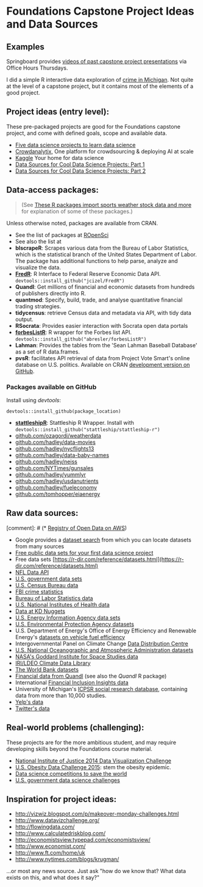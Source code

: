 <style scoped> @import url("rmd_doc_suffix.css"); </style>
# Foundations Capstone Project Ideas and Data Sources

## Examples

Springboard provides [videos of past capstone project presentations](https://www.youtube.com/playlist?list=PLjKxfZpleE6B-e6hDQ4m7Yrs7s9HIoZZs) via Office Hours Thursdays. 

I did a simple R interactive data exploration of [crime in Michigan](https://tomhopper.shinyapps.io/MI_50_Safest_cities/). Not quite at the level of a capstone project, but it contains most of the elements of a good project.

## Project ideas (entry level):

These pre-packaged projects are good for the Foundations capstone project, and come with defined goals, scope and available data.

* [Five data science projects to learn data science](http://www.analyticsvidhya.com/blog/2014/11/data-science-projects-learn/)
* [Crowdanalytix](https://www.crowdanalytix.com/), One platform for crowdsourcing & deploying AI at scale
* [Kaggle](https://www.kaggle.com) Your home for data science
* [Data Sources for Cool Data Science Projects: Part 1](http://blog.thedataincubator.com/2014/10/data-sources-for-cool-data-science-projects-part-1/)
* [Data Sources for Cool Data Science Projects: Part 2](http://blog.thedataincubator.com/2014/10/data-sources-for-cool-data-science-projects-part-2/)

## Data-access packages:

> (See [These R packages import sports weather stock data and more](http://www.computerworld.com/article/3109890/data-analytics/these-r-packages-import-sports-weather-stock-data-and-more.html) for explanation of some of these packages.)

Unless otherwise noted, packages are available from CRAN.

* See the list of packages at [ROpenSci](https://ropensci.org/packages/)
* See also the list at 
* **blscrapeR**: Scrapes various data from the Bureau of Labor Statistics, which is the statistical branch of the United States Department of Labor. The package has additional functions to help parse, analyze and visualize the data.
* **[FredR](https://github.com/jcizel/FredR)**: R Interface to Federal Reserve Economic Data API. `devtools::install_github("jcizel/FredR")`
* **Quandl**: Get millions of financial and economic datasets from hundreds of publishers directly into R.
* **quantmod**: Specify, build, trade, and analyse quantitative financial trading strategies.
* **tidycensus**: retrieve Census data and metadata via API, with tidy data output.
* **RSocrata**: Provides easier interaction with Socrata open data portals
* **[forbesListR](https://github.com/abresler/forbesListR)**: R wrapper for the Forbes list API. `devtools::install_github("abresler/forbesListR")`
* **Lahman**: Provides the tables from the 'Sean Lahman Baseball Database' as a set of R data.frames.
* **pvsR**: facilitates API retrieval of data from Project Vote Smart's online database on U.S. politics. Available on CRAN [development version on GitHub](https://github.com/umatter/pvsR).

### Packages available on GitHub

Install using _devtools_:

    devtools::install_github(package_location)

* **[stattleshipR](https://github.com/stattleship/stattleship-r)**: Stattleship R Wrapper. Install with `devtools::install_github("stattleship/stattleship-r")`
* [github.com/ozagordi/weatherdata](https://github.com/ozagordi/weatherdata)
* [github.com/hadley/data-movies](https://github.com/hadley/data-movies)
* [github.com/hadley/nycflights13](https://github.com/hadley/nycflights13)
* [github.com/hadley/data-baby-names](https://github.com/hadley/data-baby-names)
* [github.com/hadley/neiss](https://github.com/hadley/neiss)
* [github.com/NYTimes/gunsales](https://github.com/NYTimes/gunsales)
* [github.com/hadley/yummlyr](https://github.com/hadley/yummlyr)
* [github.com/hadley/usdanutrients](https://github.com/hadley/usdanutrients)
* [github.com/hadley/fueleconomy](https://github.com/hadley/fueleconomy)
* [github.com/tomhopper/eiaenergy](https://github.com/tomhopper/eiaenergy)

## Raw data sources:

[comment]: # (* [Registry of Open Data on AWS](https://registry.opendata.aws))

* Google provides a [dataset search](https://toolbox.google.com/datasetsearch) from which you can locate datasets from many sources
* [Free public data sets for your first data science project](https://www.springboard.com/blog/free-public-data-sets-data-science-project/)
* Free data sets [https://r-dir.com/reference/datasets.html](https://r-dir.com/reference/datasets.html)
* [NFL Data API](http://www.armchairanalysis.com/data-api.php)
* [U.S. government data sets](https://www.data.gov)
* [U.S. Census Bureau data](http://www.census.gov/data.html)
* [FBI crime statistics](https://www.fbi.gov/stats-services/crimestats/)
* [Bureau of Labor Statistics data](http://www.bls.gov/data/)
* [U.S. National Institutes of Health data](https://www.nlm.nih.gov/hsrinfo/datasites.html)
* [Data at KD Nuggets](http://www.kdnuggets.com/datasets/index.html)
* [U.S. Energy Information Agency data sets](https://www.eia.gov/tools/)
* [U.S. Environmental Protection Agency datasets](https://developer.epa.gov/category/data/)
* U.S. Department of Energy's Office of Energy Efficiency and Renewable Energy's [datasets on vehicle fuel efficiency](https://www.fueleconomy.gov/feg/ws/)
* Intergovernmental Panel on Climate Change [Data Distribution Centre](http://www.ipcc-data.org/)
* [U.S. National Oceanographic and Atmospheric Administration datasets](https://www.ncdc.noaa.gov/data-access)
* [NASA's Goddard Institute for Space Studies data](http://data.giss.nasa.gov/)
* [IRI/LDEO Climate Data Library](http://iridl.ldeo.columbia.edu/)
* [The World Bank datasets](http://data.worldbank.org/)
* [Financial data from Quandl](https://www.quandl.com/) (see also the _Quandl_ R package)
* International [Financial Inclusion Insights data](http://finclusion.org/data_fiinder/)
* University of Michigan's [ICPSR social research database](https://www.icpsr.umich.edu/icpsrweb/ICPSR/), containing data from more than 10,000 studies.
* [Yelp's data](https://www.yelp.com/developers/documentation/v2/overview)
* [Twitter's data](https://dev.twitter.com/overview/documentation)

## Real-world problems (challenging):

These projects are for the more ambitious student, and may require developing skills beyond the Foundations course material.

* [National Institute of Justice 2014 Data Visualization Challenge](http://nij.gov/funding/Pages/fy14-data-visualization-challenge.aspx)
* [U.S. Obesity Data Challenge 2015](https://www.challenge.gov/challenge/u-s-obesity-data-challenge/): stem the obesity epidemic.
* [Data science competitions to save the world](https://www.drivendata.org/)
* [U.S. government data science challenges](https://www.challenge.gov/list/)

## Inspiration for project ideas:

* http://vizwiz.blogspot.com/p/makeover-monday-challenges.html
* http://www.datavizchallenge.org/
* http://flowingdata.com/
* http://www.calculatedriskblog.com/
* http://economistsview.typepad.com/economistsview/
* http://www.economist.com/
* http://www.ft.com/home/uk
* http://www.nytimes.com/blogs/krugman/

…or most any news source. Just ask "how do we know that? What data exists on this, and what does it say?"


